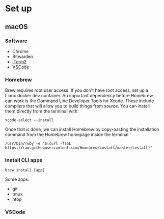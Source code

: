 # Set up
## macOS
### Software
- Chrome
- Bitwarden
- [iTerm2](https://iterm2.com/)
- [VSCode](https://code.visualstudio.com/Download)
### Homebrew
Brew requires root user access. If you don't have root access, set up a Linux docker dev container.
An important dependency before Homebrew can work is the Command Line Developer Tools for Xcode. These include compilers that will allow you to build things from source. You can install them directly from the terminal with:
```
xcode-select --install
```
Once that is done, we can install Homebrew by copy-pasting the installation command from the Homebrew homepage inside the terminal:
```
/usr/bin/ruby -e "$(curl -fsSL https://raw.githubusercontent.com/Homebrew/install/master/install)"
```
### Install CLI apps
```
brew install [app]
```
Some apps:
- git
- tmux
- htop
### VSCode
